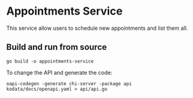 # Appointments Service

This service allow users to schedule new appointments and list them all. 




## Build and run from source


```
go build -o appointments-service
```

To change the API and generate the code: 

```
oapi-codegen -generate chi-server -package api kodata/docs/openapi.yaml > api/api.go
```